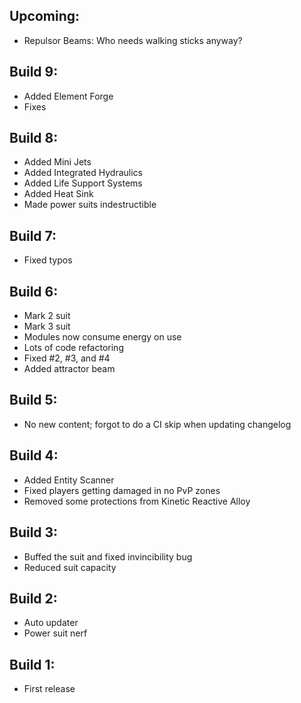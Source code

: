 ## Upcoming:
- Repulsor Beams: Who needs walking sticks anyway?

## Build 9:
- Added Element Forge
- Fixes

## Build 8:
- Added Mini Jets
- Added Integrated Hydraulics
- Added Life Support Systems
- Added Heat Sink
- Made power suits indestructible

## Build 7:
- Fixed typos

## Build 6:
- Mark 2 suit
- Mark 3 suit
- Modules now consume energy on use
- Lots of code refactoring
- Fixed #2, #3, and #4
- Added attractor beam

## Build 5:
- No new content; forgot to do a CI skip when updating changelog

## Build 4:
- Added Entity Scanner
- Fixed players getting damaged in no PvP zones
- Removed some protections from Kinetic Reactive Alloy

## Build 3:
- Buffed the suit and fixed invincibility bug
- Reduced suit capacity

## Build 2:
- Auto updater
- Power suit nerf

## Build 1:
- First release